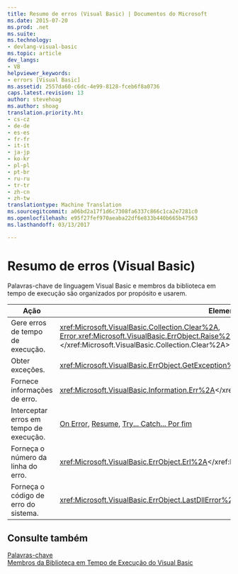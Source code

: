 ```yaml
---
title: Resumo de erros (Visual Basic) | Documentos do Microsoft
ms.date: 2015-07-20
ms.prod: .net
ms.suite: 
ms.technology:
- devlang-visual-basic
ms.topic: article
dev_langs:
- VB
helpviewer_keywords:
- errors [Visual Basic]
ms.assetid: 2557da60-c6dc-4e99-8128-fceb6f8a0736
caps.latest.revision: 13
author: stevehoag
ms.author: shoag
translation.priority.ht:
- cs-cz
- de-de
- es-es
- fr-fr
- it-it
- ja-jp
- ko-kr
- pl-pl
- pt-br
- ru-ru
- tr-tr
- zh-cn
- zh-tw
translationtype: Machine Translation
ms.sourcegitcommit: a06bd2a17f1d6c7308fa6337c866c1ca2e7281c0
ms.openlocfilehash: e95f27fef970aeaba22df6e833b440b665b47563
ms.lasthandoff: 03/13/2017

---
```

# <a name="errors-summary-visual-basic"></a>Resumo de erros (Visual Basic)
Palavras-chave de linguagem Visual Basic e membros da biblioteca em tempo de execução são organizados por propósito e usarem.  
  
|Ação|Elemento de linguagem|  
|------------|----------------------|  
|Gere erros de tempo de execução.|<xref:Microsoft.VisualBasic.Collection.Clear%2A>, [Error](../../../visual-basic/language-reference/statements/error-statement.md),<xref:Microsoft.VisualBasic.ErrObject.Raise%2A></xref:Microsoft.VisualBasic.ErrObject.Raise%2A></xref:Microsoft.VisualBasic.Collection.Clear%2A>|  
|Obter exceções.|<xref:Microsoft.VisualBasic.ErrObject.GetException%2A></xref:Microsoft.VisualBasic.ErrObject.GetException%2A>|  
|Fornece informações de erro.|<xref:Microsoft.VisualBasic.Information.Err%2A></xref:Microsoft.VisualBasic.Information.Err%2A>|  
|Interceptar erros em tempo de execução.|[On Error](../../../visual-basic/language-reference/statements/on-error-statement.md), [Resume](../../../visual-basic/language-reference/statements/resume-statement.md), [Try... Catch... Por fim](../../../visual-basic/language-reference/statements/try-catch-finally-statement.md)|  
|Forneça o número da linha do erro.|<xref:Microsoft.VisualBasic.ErrObject.Erl%2A></xref:Microsoft.VisualBasic.ErrObject.Erl%2A>|  
|Forneça o código de erro do sistema.|<xref:Microsoft.VisualBasic.ErrObject.LastDllError%2A></xref:Microsoft.VisualBasic.ErrObject.LastDllError%2A>|  
  
## <a name="see-also"></a>Consulte também  
 [Palavras-chave](../../../visual-basic/language-reference/keywords/index.md)   
 [Membros da Biblioteca em Tempo de Execução do Visual Basic](../../../visual-basic/language-reference/runtime-library-members.md)

